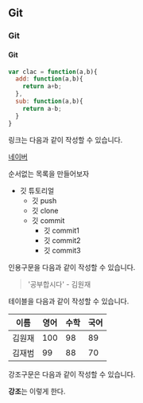 ## Git 
### Git
#### Git

~~~javascript
var clac = function(a,b){
  add: function(a,b){
    return a+b; 
  }, 
  sub: function(a,b){
    return a-b;
  }
}
~~~
링크는 다음과 같이 작성할 수 있습니다.

[네이버](https://www.naver.com)

순서없는 목록을 만들어보자 

* 깃 튜토리얼
  * 깃 push
  * 깃 clone
  * 깃 commit
    * 깃 commit1
    * 깃 commit2
    * 깃 commit3
    
인용구문을 다음과 같이 작성할 수 있습니다. 
> '공부합시다' - 김원재

테이블을 다음과 같이 작성할 수 있습니다.

이름|영어|수학|국어
---|---|---|---|
김원재|100|98|89
김재범|99|88|70

강조구문은 다음과 같이 작성할 수 있습니다. 

**강조**는 이렇게 한다. 

